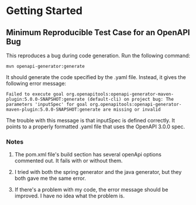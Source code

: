 # Getting Started

## Minimum Reproducible Test Case for an OpenAPI Bug

This reproduces a bug during code generation. Run the following command:

`mvn openapi-generator:generate`

It should generate the code specified by the .yaml file. Instead, it gives the following error message:

`Failed to execute goal org.openapitools:openapi-generator-maven-plugin:5.0.0-SNAPSHOT:generate (default-cli) on project bug: The parameters 'inputSpec' for goal org.openapitools:openapi-generator-maven-plugin:5.0.0-SNAPSHOT:generate are missing or invalid`

The trouble with this message is that inputSpec is defined correctly. It points to a properly formatted .yaml file that uses the OpenAPI 3.0.0 spec.

### Notes

1. The pom.xml file's build section has several openApi options commented out. It fails with or without them.

2. I tried with both the spring generator and the java generator, but they both gave me the same error.

3. If there's a problem with my code, the error message should be improved. I have no idea what the problem is.